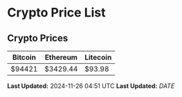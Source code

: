 # Crypto Price List

## Crypto Prices
| Bitcoin | Ethereum | Litecoin |
| ------- | -------- | -------- |
| $94421 | $3429.44 | $93.98 |
**Last Updated:** 2024-11-26 04:51 UTC
**Last Updated:** $DATE$
